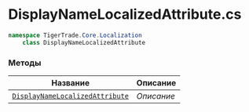 
# DisplayNameLocalizedAttribute.cs
```csharp
namespace TigerTrade.Core.Localization  
    class DisplayNameLocalizedAttribute
```

### Методы
| Название | Описание |
| --- | --- |
| [`DisplayNameLocalizedAttribute`](./Методы/DisplayNameLocalizedAttribute.md) | *Описание* |
